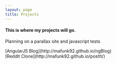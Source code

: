 ```yaml
---
layout: page
title: Projects
---
```


  <h4>This is where my projects will go.</h4>
  <p>Planning on a parallax site and javascript tests</p>
  [AngularJS Blog](http://mafunk92.github.io/ngBlog)<br>
  [Reddit Clone](http://mafunk92.github.io/postIt/)<br>

